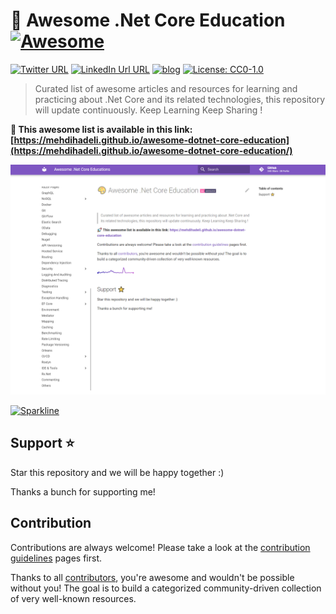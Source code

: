 # 🎨 Awesome .Net Core Education [![Awesome](https://awesome.re/badge-flat2.svg)](https://awesome.re)

[![Twitter URL](https://img.shields.io/badge/-@mehdi_hadeli-%231DA1F2?style=flat-square&logo=twitter&logoColor=ffffff)](https://twitter.com/mehdi_hadeli)
[![LinkedIn Url URL](https://img.shields.io/badge/-mehdihadeli-blue?style=flat-square&logo=linkedin&logoColor=ffffff)](https://www.linkedin.com/in/mehdihadeli/)
[![blog](https://img.shields.io/badge/blog-dotnetuniversity.com-brightgreen?style=flat-square)](https://dotnetuniversity.com/)
[![License: CC0-1.0](https://img.shields.io/badge/License-CC0_1.0-lightgrey.svg)](http://creativecommons.org/publicdomain/zero/1.0/)


> Curated list of awesome articles and resources for learning and practicing about .Net Core and its related technologies, this repository will update continuously. Keep Learning Keep Sharing !

**🚀 This awesome list is available in this link:**
**[https://mehdihadeli.github.io/awesome-dotnet-core-education](https://mehdihadeli.github.io/awesome-dotnet-core-education/)**


<a href="https://mehdihadeli.github.io/awesome-dotnet-core-education"> ![home page](./assets/home.png) </a>

[![Sparkline](https://stars.medv.io/mehdihadeli/awesome-dotnet-core-education.svg)](https://stars.medv.io/mehdihadeli/awesome-dotnet-core-education)

## Support ⭐

Star this repository and we will be happy together :)

Thanks a bunch for supporting me!

## Contribution

Contributions are always welcome! Please take a look at the [contribution guidelines](https://github.com/mehdihadeli/awesome-dotnet-core-education/blob/master/contributing.md) pages first.

Thanks to all [contributors](https://github.com/mehdihadeli/awesome-dotnet-core-education/graphs/contributors), you're awesome and wouldn't be possible without you! The goal is to build a categorized community-driven collection of very well-known resources.